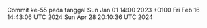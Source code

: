 Commit ke-55 pada tanggal Sun Jan 01 14:00 2023 +0100
Fri Feb 16 14:43:06 UTC 2024
Sun Apr 28 20:10:36 UTC 2024
